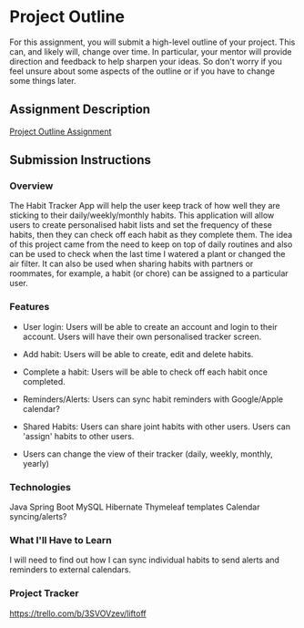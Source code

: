 # Project Outline
For this assignment, you will submit a high-level outline of your project. This can, and likely will, change over time. In particular, your mentor will provide direction and feedback to help sharpen your ideas. So don't worry if you feel unsure about some aspects of the outline or if you have to change some things later.

## Assignment Description
[Project Outline Assignment](https://education.launchcode.org/liftoff/modules/assignments/project-outline)

## Submission Instructions

### Overview
The Habit Tracker App will help the user keep track of how well they are sticking to their daily/weekly/monthly habits. This application will allow users to create personalised habit lists and set the frequency of these habits, then they can check off each habit as they complete them. The idea of this project came from the need to keep on top of daily routines and also can be used to check when the last time I watered a plant or changed the air filter. It can also be used when sharing habits with partners or roommates, for example, a habit (or chore) can be assigned to a particular user.

### Features
- User login: Users will be able to create an account and login to their account. Users will have their own personalised tracker screen.
- Add habit: Users will be able to create, edit and delete habits.
- Complete a habit: Users will be able to check off each habit once completed.
- Reminders/Alerts: Users can sync habit reminders with Google/Apple calendar?
- Shared Habits: Users can share joint habits with other users. Users can 'assign' habits to other users.

- Users can change the view of their tracker (daily, weekly, monthly, yearly)

### Technologies
Java
Spring Boot
MySQL
Hibernate
Thymeleaf templates
Calendar syncing/alerts?

### What I'll Have to Learn
I will need to find out how I can sync individual habits to send alerts and reminders to external calendars.

### Project Tracker
https://trello.com/b/3SVOVzev/liftoff
